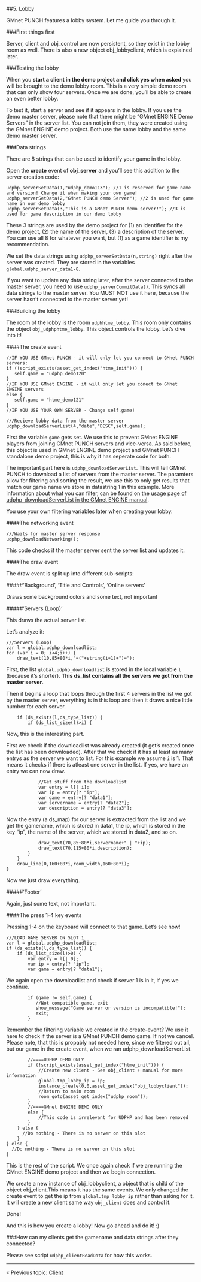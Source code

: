 ##5. Lobby

GMnet PUNCH features a lobby system. Let me guide you through it.

###First things first

Server, client and obj_control are now persistent, so they exist in the lobby room as well. There is also a new object obj_lobbyclient, which is explained later.

###Testing the lobby

When you **start a client in the demo project and click yes when asked** you will be brought to the demo lobby room. This is a very simple demo room that can only show four servers. Once we are done, you’ll be able to create an even better lobby.

To test it, start a server and see if it appears in the lobby. If you use the demo master server, please note that there might be “GMnet ENGINE Demo Servers” in the server list. You can not join them, they were created using the GMnet ENGINE demo project. Both use the same lobby and the same demo master server.

###Data strings

There are 8 strings that can be used to identify your game in the lobby.

Open the **create** event of **obj_server** and you’ll see this addition to the server creation code:

```
udphp_serverSetData(1,"udphp_demo113"); //1 is reserved for game name and version! Change it when making your own game!
udphp_serverSetData(2,"GMnet PUNCH demo Server"); //2 is used for game name in our demo lobby
udphp_serverSetData(3,"This is a GMnet PUNCH demo server!"); //3 is used for game description in our demo lobby

```

These 3 strings are used by the demo project for (1) an identifier for the demo project, (2) the name of the server, (3) a description of the server. You can use all 8 for whatever you want, but (1) as a game identifier is my recommendation.

We set the data strings using `udphp_serverSetData(n,string)` right after the server was created. They are stored in the variables `global.udphp_server_data1-8`.

If you want to update any data string later, after the server connected to the master server, you need to use `udphp_serverCommitData()`. This syncs all data strings to the master server. You MUST NOT use it here, because the server hasn’t connected to the master server yet!

###Building the lobby

The room of the lobby is the room `udphhtme_lobby`. This room only contains the object `obj_udphphtme_lobby`. This object controls the lobby. Let’s dive into it!

####The create event

```
//IF YOU USE GMnet PUNCH - it will only let you connect to GMnet PUNCH servers:
if (!script_exists(asset_get_index("htme_init"))) {
   self.game = "udphp_demo120"
}
//IF YOU USE GMnet ENGINE - it will only let you conect to GMnet ENGINE servers
else {
   self.game = "htme_demo121"
}
//IF YOU USE YOUR OWN SERVER - Change self.game!

///Recieve lobby data from the master server
udphp_downloadServerList(4,"date","DESC",self.game);

```

First the variable `game` gets set. We use this to prevent GMnet ENGINE players from joining GMnet PUNCH servers and vice-versa.
As said before, this object is used in GMnet ENGINE demo project and GMnet PUNCH standalone demo project, this is why it has seperate code for both.

The important part here is `udphp_downloadServerList`. This will tell GMnet PUNCH to download a list of servers from the master server. The paramters allow for filtering and sorting the result, we use this to only get results that match our game name we store in datastring 1 in this example. More information about what you can filter, can be found on the [usage page of udphp_downloadServerList in the GMnet ENGINE manual](http://gmnet.parakoopa.de/manual/engine/functions/udphp_downloadServerList.html).

You use your own filtering variables later when creating your lobby.

####The networking event

```
///Waits for master server response
udphp_downloadNetworking();

```

This code checks if the master server sent the server list and updates it.

####The draw event

The draw event is split up into different sub-scripts:

#####‘Background’, ‘Title and Controls’, ‘Online servers’

Draws some background colors and some text, not important

#####‘Servers (Loop)’

This draws the actual server list.

Let’s analyze it:

```
///Servers (Loop)
var l = global.udphp_downloadlist;
for (var i = 0; i<4;i++) {
    draw_text(10,85+80*i,"=("+string(i+1)+")=");

```

First, the list `global.udphp_downloadlist` is stored in the local variable `l` (because it’s shorter). **This ds_list contains all the servers we got from the master server**.

Then it begins a loop that loops through the first 4 servers in the list we got by the master server, everything is in this loop and then it draws a nice little number for each server.

```
    if (ds_exists(l,ds_type_list)) {
        if (ds_list_size(l)>i) {

```

Now, this is the interesting part.

First we check if the downloadlist was already created (it get’s created once the list has been downloaded). After that we check if it has at least as many entrys as the server we want to list. For this example we assume `i` is 1\. That means it checks if there is atleast one server in the list. If yes, we have an entry we can now draw.

```
            //Get stuff from the downloadlist
            var entry = l[| i];
            var ip = entry[? "ip"];
            var game = entry[? "data1"];
            var servername = entry[? "data2"];
            var description = entry[? "data3"];

```

Now the entry (a ds_map) for our server is extracted from the list and we get the gamename, which is stored in data1, the ip, which is stored in the key “ip”, the name of the server, which we stored in data2, and so on.

```
            draw_text(70,85+80*i,servername+" | "+ip);
            draw_text(70,115+80*i,description);
        }
    }
    draw_line(0,160+80*i,room_width,160+80*i);
}

```

Now we just draw everything.

#####‘Footer’

Again, just some text, not important.

####The press 1-4 key events

Pressing 1-4 on the keyboard will connect to that game. Let’s see how!

```
///LOAD GAME SERVER ON SLOT 1
var l = global.udphp_downloadlist;
if (ds_exists(l,ds_type_list)) {
    if (ds_list_size(l)>0) {
        var entry = l[| 0];
        var ip = entry[? "ip"];
        var game = entry[? "data1"];

```

We again open the downloadlist and check if server 1 is in it, if yes we continue.

```
        if (game != self.game) {
           //Not compatible game, exit
           show_message("Game server or version is incompatible!");
           exit;
        }

```

Remember the filtering variable we created in the create-event? We use it here to check if the server is a GMnet PUNCH demo game. If not we cancel.
Please note, that this is propably not needed here, since we filtered out all, but our game in the create event, when we ran udphp_downloadServerList.

```
        //====UDPHP DEMO ONLY
        if (!script_exists(asset_get_index("htme_init"))) {
            //Create new client - See obj_client + manual for more information
            global.tmp_lobby_ip = ip;
            instance_create(0,0,asset_get_index("obj_lobbyclient"));
            //Return to main room
            room_goto(asset_get_index("udphp_room"));
        }
        //====GMnet ENGINE DEMO ONLY
        else {
            //This code is irrelevant for UDPHP and has been removed
        }
    } else {
      //Do nothing - There is no server on this slot
    }
} else {
  //Do nothing - There is no server on this slot
}

```

This is the rest of the script. We once again check if we are running the GMnet ENGINE demo project and then we begin connection.

We create a new instance of obj_lobbyclient, a object that is child of the object obj_client.This means it has the same events. We only changed the create event to get the ip from `global.tmp_lobby_ip` rather than asking for it. It will create a new client same way `obj_client` does and control it.

Done!

And this is how you create a lobby! Now go ahead and do it! :)

###How can my clients get the gamename and data strings after they connected?

Please see script `udphp_clientReadData` for how this works.

---

« Previous topic: [Client](tutorial/4_client)
